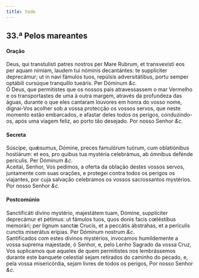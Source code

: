 ```yaml
---
title: todo
---
```

<h2 class="text-center">33.ª Pelos mareantes</h2>

<h4 class="text-center">Oração</h4>
<div class="container-fluid">
<div class="row">
<div class="dropcap text-justify">
Deus, qui transtulísti patres nostros per Mare Rubrum, et transvexísti eos per aquam nímiam, laudem tui nóminis decantántes: te supplíciter deprecámur; ut in navi fámulos tuos, repúlsis adversitátibus, portu semper optábili cursúque tranquíllo tueáris. Per Dóminum <em>&c.</em>
</div>
<div class="dropcap text-justify">
Ó Deus, que permitistes que os nossos pais atravessassem o mar Vermelho e os transportastes de uma à outra margem, através da profundeza das águas, durante o que eles cantaram louvores em honra do vosso nome, dignai-Vos acolher sob a vossa protecção os vossos servos, que neste momento estão embarcados, e afastar deles todos os perigos, conduzindo-os, após uma viagem feliz, ao porto tão desejado. Por nosso Senhor <em>&c.</em>
</div>
</div>
</div>

<h4 class="text-center">Secreta</h4>
<div class="container-fluid">
<div class="row">
<div class="dropcap text-justify">
Súscipe, quǽsumus, Dómine, preces famulórum tuórum, cum oblatiónibus hostiárum: et eos, pro quibus tua mystéria celebrámus, ab ómnibus defénde perículis. Per Dóminum <em>&c.</em>
</div>
<div class="dropcap text-justify">
Aceitai, Senhor, Vos pedimos, a oferta da oblação destes vossos servos, juntamente com suas orações, e protegei contra todos os perigos os viajantes, por cuja salvação celebramos os vossos sacrossantos mystérios. Por nosso Senhor <em>&c.</em>
</div>
</div>
</div>

<h4 class="text-center">Postcomúnio</h4>
<div class="container-fluid">
<div class="row">
<div class="dropcap text-justify">
Sanctificáti divíno mystério, majestátem tuam, Dómine, supplíciter deprecámur et pétimus: ut fámulos tuos, quos donis facis cœléstibus memorári; per lignum sanctæ Crucis, et a peccátis ábstrahas, et a perículis cunctis miserátus erípias. Per Dóminum nostrum <em>&c.</em>
</div>
<div class="dropcap text-justify">
Santificados com estes divinos mystérios, invocamos humildemente a vossa suprema majestade, ó Senhor, e, pelo Lenho Sagrado da vossa Cruz, Vos suplicamos que aqueles de quem permitistes nos lembrássemos durante este banquete celestial sejam retirados do caminho do pecado, e, pela vossa misericórdia, sejam livres de todos os perigos, Por nosso Senhor <em>&c.</em>
</div>
</div>
</div>